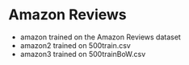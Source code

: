 # Amazon Reviews

- amazon trained on the Amazon Reviews dataset
- amazon2 trained on 500train.csv
- amazon3 trained on 500trainBoW.csv
